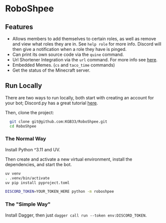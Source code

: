 #  RoboShpee

## Features

  - Allows members to add themselves to certain roles,
        as well as remove and view what roles they are in.
        See `help role` for more info.
        Discord will then give a notification when a role they have is pinged.
  - Can print its own source code via the `quine` command.
  - Url Shortener Integration via the `url` command.
        For more info see [here](https://github.com/KGB33/url-shortener).
  - Embedded Memes. (`cs` and `taco_time` commands)
  - Get the status of the Minecraft server.


## Run Locally

There are two ways to run locally, both start with creating an account for your
bot; Discord.py has a great tutorial
[here](https://discordpy.readthedocs.io/en/stable/discord.html).

Then, clone the project:

```bash
  git clone git@github.com:KGB33/RoboShpee.git
  cd RoboShpee
```

### The Normal Way

Install Python ^3.11 and UV.

Then create and activate a new virtual environment, install the dependencies,
and start the bot.

```bash
uv venv
. .venv/bin/activate
uv pip install pyproject.toml

DISCORD_TOKEN=YOUR_TOKEN_HERE python -m roboshpee
```

### The "Simple Way"

Install Dagger, then just `dagger call run --token env:DISCORD_TOKEN`.
